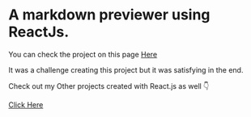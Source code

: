 # A markdown previewer using ReactJs.

You can check the project on this page [Here](https://codepen.io/mohanadoo/full/RwLKyKO)

It was a challenge creating this project but it was satisfying in the end.

Check out my Other projects created with React.js as well 👇

[Click Here](https://codepen.io/collection/aMewgw)
